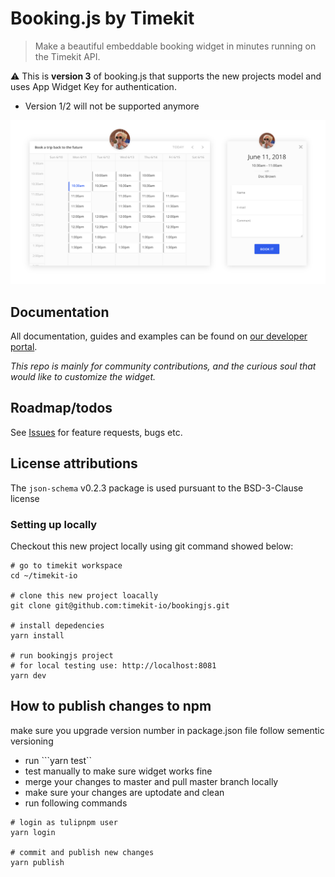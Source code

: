 # Booking.js by Timekit

> Make a beautiful embeddable booking widget in minutes running on the Timekit API.

⚠️ This is **version 3** of booking.js that supports the new projects model and uses App Widget Key for authentication. 

- Version 1/2 will not be supported anymore

![Booking.js Screenshot](misc/widget-screenshot.png)

## Documentation

All documentation, guides and examples can be found on [our developer portal](https://developers.timekit.io/v2/docs/booking-widget-v2).

*This repo is mainly for community contributions, and the curious soul that would like to customize the widget.*

## Roadmap/todos

See [Issues](https://github.com/timekit-io/booking-js/issues) for feature requests, bugs etc.

## License attributions

The `json-schema` v0.2.3 package is used pursuant to the BSD-3-Clause license

### Setting up locally

Checkout this new project locally using git command showed below:
```
# go to timekit workspace
cd ~/timekit-io

# clone this new project loacally
git clone git@github.com:timekit-io/bookingjs.git

# install depedencies
yarn install

# run bookingjs project
# for local testing use: http://localhost:8081
yarn dev
```

## How to publish changes to npm
make sure you upgrade version number in package.json file follow sementic versioning
- run ```yarn test``
- test manually to make sure widget works fine
- merge your changes to master and pull master branch locally
- make sure your changes are uptodate and clean
- run following commands

```
# login as tulipnpm user
yarn login

# commit and publish new changes
yarn publish
```